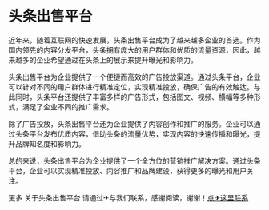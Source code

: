 # 头条出售平台

近年来，随着互联网的快速发展，头条出售平台成为了越来越多企业的首选。作为国内领先的内容分发平台，头条拥有庞大的用户群体和优质的流量资源，因此，越来越多的企业希望通过在头条上的展示来提升曝光和影响力。

头条出售平台为企业提供了一个便捷而高效的广告投放渠道。通过头条平台，企业可以针对不同的用户群体进行精准定位，实现精准投放，确保广告的有效触达。与此同时，头条平台还提供了丰富多样的广告形式，包括图文、视频、横幅等多种形式，满足了企业不同的推广需求。

除了广告投放，头条出售平台还为企业提供了内容创作和推广的服务。企业可以通过头条平台发布优质内容，借助头条的流量优势，实现内容的快速传播和曝光，提升品牌知名度和影响力。

总的来说，头条出售平台为企业提供了一个全方位的营销推广解决方案。通过头条平台，企业可以实现精准投放、内容推广和品牌建设，获得更多的曝光和用户关注。

更多 关于头条出售平台 请通过✈与我们联系，感谢阅读，谢谢！[点✈这里联系](https://gg.k02.cc)